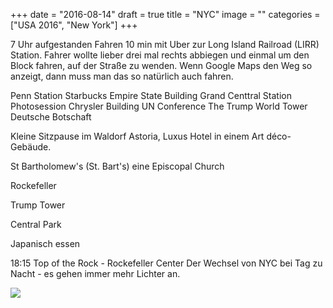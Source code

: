 +++
date = "2016-08-14"
draft = true
title = "NYC"
image = ""
categories = ["USA 2016", "New York"]
+++

7 Uhr aufgestanden
Fahren 10 min mit Uber zur Long Island Railroad (LIRR) Station.
Fahrer wollte lieber drei mal rechts abbiegen
und einmal um den Block fahren, 
auf der Straße zu wenden. Wenn Google Maps
den Weg so anzeigt, dann muss man das so natürlich auch fahren.

Penn Station
Starbucks
Empire State Building
Grand Centtral Station
Photosession
Chrysler Building
UN Conference
The Trump World Tower
Deutsche Botschaft

Kleine Sitzpause im Waldorf Astoria,
Luxus Hotel in einem Art déco-Gebäude. 


St Bartholomew's (St. Bart's) eine Episcopal Church

Rockefeller

Trump Tower

Central Park

Japanisch essen

18:15 Top of the Rock - Rockefeller Center
Der Wechsel von NYC bei Tag zu Nacht - es gehen immer mehr Lichter an. 

![](/images/2016-08-14_.jpg)